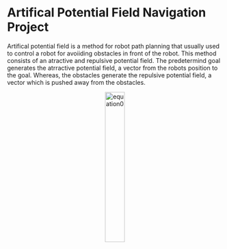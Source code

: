 # Artifical Potential Field Navigation Project

Artifical potential field is a method for robot path planning that usually used to control a robot for avoiiding obstacles in front of the robot. This method consists of an atractive and repulsive potential field. The predetermind goal generates the atrractive potential field, a vector from the robots position to the goal. Whereas, the obstacles generate the repulsive potential field, a vector which is pushed away from the obstacles.

<p align="center">
  <img src="https://github.com/user-attachments/assets/b6af4caf-566b-428c-9ec4-d60ee4d98421" alt="equation0" width="30%" />
</p>

